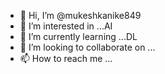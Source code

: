 - 👋 Hi, I’m @mukeshkanike849
- 👀 I’m interested in ...AI
- 🌱 I’m currently learning ...DL
- 💞️ I’m looking to collaborate on ...
- 📫 How to reach me ...

<!---
mukeshkanike849/mukeshkanike849 is a ✨ special ✨ repository because its `README.md` (this file) appears on your GitHub profile.
You can click the Preview link to take a look at your changes.
--->
